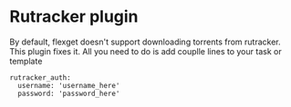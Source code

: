 # Rutracker plugin

By default, flexget doesn't support downloading torrents from rutracker. This plugin fixes it. All you need to do is add couplle lines to your task or template

```
rutracker_auth:
  username: 'username_here'
  password: 'password_here'
```
